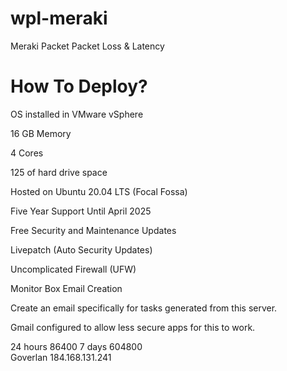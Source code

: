 # wpl-meraki
Meraki Packet Packet Loss &amp; Latency

# How To Deploy?

OS installed in VMware vSphere​

16 GB Memory​

4 Cores​

125 of hard drive space​

Hosted on Ubuntu 20.04 LTS (Focal Fossa)​

Five Year Support Until April 2025​

Free Security and Maintenance Updates​

Livepatch (Auto Security Updates)​

Uncomplicated Firewall (UFW)​

Monitor Box Email Creation​

Create an email specifically for tasks generated from this server.​

Gmail configured to allow less secure apps for this to work.

24 hours 86400
7 days 604800   
Goverlan 184.168.131.241
